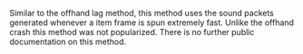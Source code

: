 Similar to the offhand lag method, this method uses the sound packets generated whenever a item frame is spun extremely fast. Unlike the
offhand crash this method was not popularized. There is no further public documentation on this method. 
